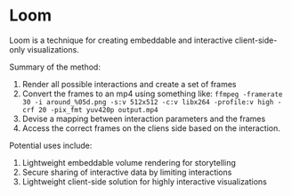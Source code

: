 # Loom #

Loom is a technique for creating embeddable and interactive client-side-only visualizations. 

Summary of the method: 

1. Render all possible interactions and create a set of frames
1. Convert the frames to an mp4 using something like: `ffmpeg -framerate 30 -i around_%05d.png -s:v 512x512 -c:v libx264 -profile:v high -crf 20 -pix_fmt yuv420p output.mp4`
1. Devise a mapping between interaction parameters and the frames
1. Access the correct frames on the cliens side based on the interaction. 


Potential uses include:

1. Lightweight embeddable volume rendering for storytelling
1. Secure sharing of interactive data by limiting interactions
1. Lightweight client-side solution for highly interactive visualizations